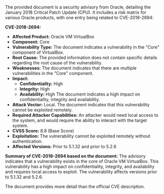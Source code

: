 The provided document is a security advisory from Oracle, detailing the January 2018 Critical Patch Update (CPU). It includes a risk matrix for various Oracle products, with one entry being related to CVE-2018-2694:

**CVE-2018-2694:**

*   **Affected Product:** Oracle VM VirtualBox
*   **Component:** Core
*   **Vulnerability Type:** The document indicates a vulnerability in the "Core" component of VirtualBox.
*   **Root Cause:** The provided information does not contain specific details regarding the root cause of the vulnerability.
*   **Weaknesses:** The document indicates that there are multiple vulnerabilities in the "Core" component.
*   **Impact:**
    *   **Confidentiality:** High
    *   **Integrity:** High
    *   **Availability:** High
    The document indicates a high impact on confidentiality, integrity and availability.
*   **Attack Vector:** Local. The document indicates that this vulnerability cannot be exploited remotely.
*   **Required Attacker Capabilities:** An attacker would need local access to the system, and would require the ability to interact with the target system.
*   **CVSS Score:** 8.8 (Base Score)
*   **Exploitation:**  The vulnerability cannot be exploited remotely without authentication.
*   **Affected Versions:** Prior to 5.1.32 and prior to 5.2.6

**Summary of CVE-2018-2694 based on the document:**
The advisory indicates that a vulnerability exists in the core of Oracle VM VirtualBox. This vulnerability has a high impact on confidentiality, integrity, and availability and requires local access to exploit. The vulnerability affects versions prior to 5.1.32 and 5.2.6.

The document provides more detail than the official CVE description.